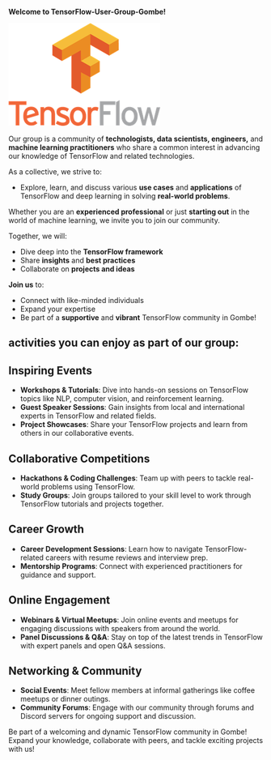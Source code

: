 **Welcome to TensorFlow-User-Group-Gombe!**

![](../tensor.png)

Our group is a community of **technologists, data scientists, engineers,** and **machine learning practitioners** who share a common interest in advancing our knowledge of TensorFlow and related technologies. 

As a collective, we strive to:
- Explore, learn, and discuss various **use cases** and **applications** of TensorFlow and deep learning in solving **real-world problems**.
  
Whether you are an **experienced professional** or just **starting out** in the world of machine learning, we invite you to join our community.

Together, we will:
- Dive deep into the **TensorFlow framework**
- Share **insights** and **best practices**
- Collaborate on **projects and ideas**

**Join us** to:
- Connect with like-minded individuals
- Expand your expertise
- Be part of a **supportive** and **vibrant** TensorFlow community in Gombe!

## activities you can enjoy as part of our group:

## Inspiring Events

- **Workshops & Tutorials**: Dive into hands-on sessions on TensorFlow topics like NLP, computer vision, and reinforcement learning.
- **Guest Speaker Sessions**: Gain insights from local and international experts in TensorFlow and related fields.
- **Project Showcases**: Share your TensorFlow projects and learn from others in our collaborative events.

## Collaborative Competitions

- **Hackathons & Coding Challenges**: Team up with peers to tackle real-world problems using TensorFlow.
- **Study Groups**: Join groups tailored to your skill level to work through TensorFlow tutorials and projects together.

## Career Growth

- **Career Development Sessions**: Learn how to navigate TensorFlow-related careers with resume reviews and interview prep.
- **Mentorship Programs**: Connect with experienced practitioners for guidance and support.

## Online Engagement

- **Webinars & Virtual Meetups**: Join online events and meetups for engaging discussions with speakers from around the world.
- **Panel Discussions & Q&A**: Stay on top of the latest trends in TensorFlow with expert panels and open Q&A sessions.

## Networking & Community

- **Social Events**: Meet fellow members at informal gatherings like coffee meetups or dinner outings.
- **Community Forums**: Engage with our community through forums and Discord servers for ongoing support and discussion.

Be part of a welcoming and dynamic TensorFlow community in Gombe! Expand your knowledge, collaborate with peers, and tackle exciting projects with us!
